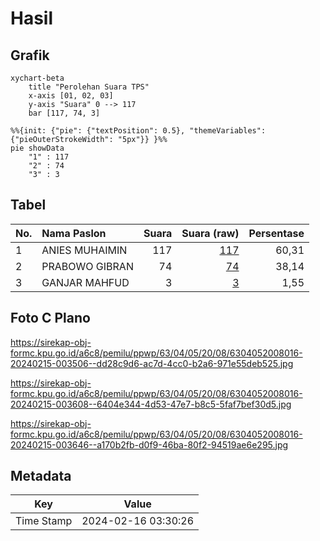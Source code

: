# Hasil

## Grafik

```mermaid
xychart-beta
    title "Perolehan Suara TPS"
    x-axis [01, 02, 03]
    y-axis "Suara" 0 --> 117
    bar [117, 74, 3]
```

```mermaid
%%{init: {"pie": {"textPosition": 0.5}, "themeVariables": {"pieOuterStrokeWidth": "5px"}} }%%
pie showData
    "1" : 117
    "2" : 74
    "3" : 3
```

## Tabel

| No. | Nama Paslon    | Suara | Suara (raw) | Persentase |
|:--- |:-------------- | -----:| -----------:| ----------:|
| 1   | ANIES MUHAIMIN | 117   | [117][p-1]  | 60,31      |
| 2   | PRABOWO GIBRAN | 74    | [74][p-2]   | 38,14      |
| 3   | GANJAR MAHFUD  | 3     | [3][p-3]    | 1,55       |


[p-1]: https://github.com/gigit-pemilu/pemilu-2024/blob/main/pilpres/hitung-suara/sub/63-kalimantan-selatan/sub/04-barito-kuala/sub/05-alalak/sub/2008-berangas-timur/sub/016-tps/sub/paslon-1.txt
[p-2]: https://github.com/gigit-pemilu/pemilu-2024/blob/main/pilpres/hitung-suara/sub/63-kalimantan-selatan/sub/04-barito-kuala/sub/05-alalak/sub/2008-berangas-timur/sub/016-tps/sub/paslon-2.txt
[p-3]: https://github.com/gigit-pemilu/pemilu-2024/blob/main/pilpres/hitung-suara/sub/63-kalimantan-selatan/sub/04-barito-kuala/sub/05-alalak/sub/2008-berangas-timur/sub/016-tps/sub/paslon-3.txt

## Foto C Plano

https://sirekap-obj-formc.kpu.go.id/a6c8/pemilu/ppwp/63/04/05/20/08/6304052008016-20240215-003506--dd28c9d6-ac7d-4cc0-b2a6-971e55deb525.jpg

https://sirekap-obj-formc.kpu.go.id/a6c8/pemilu/ppwp/63/04/05/20/08/6304052008016-20240215-003608--6404e344-4d53-47e7-b8c5-5faf7bef30d5.jpg

https://sirekap-obj-formc.kpu.go.id/a6c8/pemilu/ppwp/63/04/05/20/08/6304052008016-20240215-003646--a170b2fb-d0f9-46ba-80f2-94519ae6e295.jpg


## Metadata

| Key        | Value               |
| ---------- | ------------------- |
| Time Stamp | 2024-02-16 03:30:26 |



